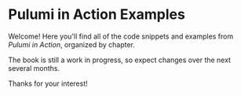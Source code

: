 # Pulumi in Action Examples

Welcome! Here you'll find all of the code snippets and examples from _Pulumi in Action_, organized by chapter.

The book is still a work in progress, so expect changes over the next several months.

Thanks for your interest!

